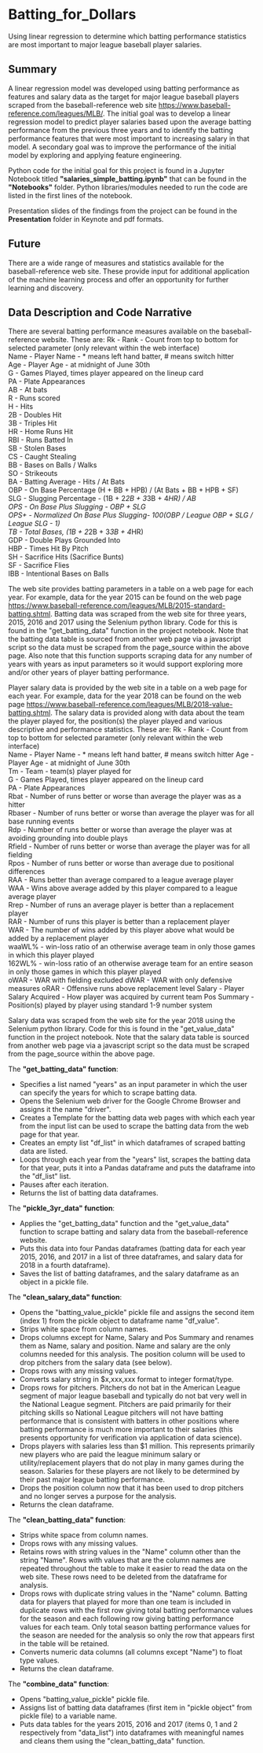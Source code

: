 # Batting_for_Dollars
Using linear regression to determine which batting performance statistics are most important to major league baseball player salaries.

## Summary
A linear regression model was developed using batting performance as features and salary data as the target for major league baseball players scraped from the baseball-reference web site https://www.baseball-reference.com/leagues/MLB/.  The initial goal was to develop a linear regression model to predict player salaries based upon the average batting performance from the previous three years and to identify the batting performance features that were most important to increasing salary in that model.  A secondary goal was to improve the performance of the initial model by exploring and applying feature engineering.

Python code for the initial goal for this project is found in a Jupyter Notebook titled **"salaries_simple_batting.ipynb"** that can be found in the **"Notebooks"** folder.  Python libraries/modules needed to run the code are listed in the first lines of the notebook.  

Presentation slides of the findings from the project can be found in the **Presentation** folder in Keynote and pdf formats.

## Future
There are a wide range of measures and statistics available for the baseball-reference web site.  These provide input for additional application of the machine learning process and offer an opportunity for further learning and discovery.

## Data Description and Code Narrative
There are several batting performance measures available on the baseball-reference website. These are:
Rk - Rank - Count from top to bottom for selected parameter (only relevant within the web interface)  
Name - Player Name - * means left hand batter, # means switch hitter  
Age - Player Age - at midnight of June 30th  
G - Games Played, times player appeared on the lineup card  
PA - Plate Appearances  
AB - At bats  
R - Runs scored  
H - Hits  
2B - Doubles Hit  
3B - Triples Hit  
HR - Home Runs Hit  
RBI - Runs Batted In  
SB - Stolen Bases  
CS - Caught Stealing  
BB - Bases on Balls / Walks  
SO - Strikeouts  
BA - Batting Average - Hits / At Bats  
OBP - On Base Percentage (H + BB + HPB) / (At Bats + BB + HPB + SF)  
SLG - Slugging Percentage - (1B + 2*2B + 3*3B + 4*HR) / AB  
OPS - On Base Plus Slugging - OBP + SLG  
OPS+ - Normalized On Base Plus Slugging- 100(OBP / League OBP + SLG / League SLG - 1)  
TB - Total Bases, (1B + 2*2B + 3*3B + 4*HR)  
GDP - Double Plays Grounded Into  
HBP - Times Hit By Pitch  
SH - Sacrifice Hits (Sacrifice Bunts)  
SF - Sacrifice Flies  
IBB - Intentional Bases on Balls  

The web site provides batting parameters in a table on a web page for each year.  For example, data for the year 2015 can be found on the web page https://www.baseball-reference.com/leagues/MLB/2015-standard-batting.shtml.  Batting data was scraped from the web site for three years, 2015, 2016 and 2017 using the Selenium python library.  Code for this is found in the "get_batting_data" function in the project notebook.  Note that the batting data table is sourced from another web page via a javascript script so the data must be scraped from the page_source within the above page.  Also note that this function supports scraping data for any number of years with years as input parameters so it would support exploring more and/or other years of player batting performance.

Player salary data is provided by the web site in a table on a web page for each year.  For example, data for the year 2018 can be found on the web page https://www.baseball-reference.com/leagues/MLB/2018-value-batting.shtml. The salary data is provided along with data about the team the player played for, the position(s) the player played and various descriptive and performance statistics.  These are:
Rk - Rank - Count from top to bottom for selected parameter (only relevant within the web interface)  
Name - Player Name - * means left hand   batter, # means switch hitter
Age - Player Age - at midnight of June 30th  
Tm - Team - team(s) player played for  
G - Games Played, times player appeared on the lineup card  
PA - Plate Appearances  
Rbat - Number of runs better or worse than average the player was as a hitter  
Rbaser - Number of runs better or worse than average the player was for all base running events  
Rdp - Number of runs better or worse than average the player was at avoiding grounding into double plays  
Rfield - Number of runs better or worse than average the player was for all fielding  
Rpos - Number of runs better or worse than average due to positional differences  
RAA - Runs better than average compared to a league average player  
WAA - Wins above average added by this player compared to a league average player  
Rrep - Number of runs an average player is better than a replacement player  
RAR - Number of runs this player is better than a replacement player  
WAR - The number of wins added by this player above what would be added by a replacement player  
waaWL% - win-loss ratio of an otherwise average team in only those games in which this player played  
162WL% - win-loss ratio of an otherwise average team for an entire season in only those games in which this player played  
oWAR - WAR with fielding excluded
dWAR - WAR with only defensive measures
oRAR - Offensive runs above replacement level
Salary - Player Salary
Acquired - How player was acquired by current team
Pos Summary - Position(s) played by player using standard 1-9 number system

Salary data was scraped from the web site for the year 2018 using the Selenium python library.  Code for this is found in the "get_value_data" function in the project notebook.  Note that the salary data table is sourced from another web page via a javascript script so the data must be scraped from the page_source within the above page.

The **"get_batting_data" function**:
* Specifies a list named "years" as an input parameter in which the user can specify the years for which to scrape batting data.
* Opens the Selenium web driver for the Google Chrome Browser and assigns it the name "driver".
* Creates a Template for the batting data web pages with which each year from the input list can be used to scrape the batting data from the web page for that year.
* Creates an empty list "df_list" in which dataframes of scraped batting data are listed.
* Loops through each year from the "years" list, scrapes the batting data for that year, puts it into a Pandas dataframe and puts the dataframe into the "df_list" list.
* Pauses after each iteration.
* Returns the list of batting data dataframes.


The **"pickle_3yr_data" function**:
* Applies the "get_batting_data" function and the "get_value_data" function to scrape batting and salary data from the baseball-reference website.
* Puts this data into four Pandas dataframes (batting data for each year 2015, 2016, and 2017 in a list of three dataframes, and salary data for 2018 in a fourth dataframe).
* Saves the list of batting dataframes, and the salary dataframe as an object in a pickle file.

The **"clean_salary_data" function**:
* Opens the "batting_value_pickle" pickle file and assigns the second item (index 1) from the pickle object to dataframe name "df_value".
* Strips white space from column names.
* Drops columns except for Name, Salary and Pos Summary and renames them as Name, salary and position.  Name and salary are the only columns needed for this analysis.  The position column will be used to drop pitchers from the salary data (see below).
* Drops rows with any missing values.
* Converts salary string in $x,xxx,xxx format to integer format/type.
* Drops rows for pitchers.  Pitchers do not bat in the American League segment of major league baseball and typically do not bat very well in the National League segment.  Pitchers are paid primarily for their pitching skills so National League pitchers will not have batting performance that is consistent with batters in other positions where batting performance is much more important to their salaries (this presents opportunity for verification via application of data science).
* Drops players with salaries less than $1 million.  This represents primarily new players who are paid the league minimum salary or utility/replacement players that do not play in many games during the season.  Salaries for these players are not likely to be determined by their past major league batting performance.
* Drops the position column now that it has been used to drop pitchers and no longer serves a purpose for the analysis.
* Returns the clean dataframe.

The **"clean_batting_data" function**:
* Strips white space from column names.
* Drops rows with any missing values.
* Retains rows with string values in the "Name" column other than the string "Name".  Rows with values that are the column names are repeated throughout the table to make it easier to read the data on the web site.  These rows need to be deleted from the dataframe for analysis.
* Drops rows with duplicate string values in the "Name" column.  Batting data for players that played for more than one team is included in duplicate rows with the first row giving total batting performance values for the season and each following row giving batting performance values for each team.  Only total season batting performance values for the season are needed for the analysis so only the row that appears first in the table will be retained.
* Converts numeric data columns (all columns except "Name") to float type values.
* Returns the clean dataframe.

The **"combine_data" function**:
* Opens "batting_value_pickle" pickle file.
* Assigns list of batting data dataframes (first item in "pickle object" from pickle file) to a variable name.
* Puts data tables for the years 2015, 2016 and 2017 (items 0, 1 and 2 respectively from "data_list") into dataframes with meaningful names and cleans them using the "clean_batting_data" function.
